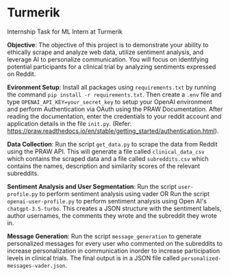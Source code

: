 # Turmerik
Internship Task for ML Intern at Turmerik

**Objective**: The objective of this project is to demonstrate your ability to ethically scrape and analyze web data, utilize sentiment analysis, and leverage AI to personalize communication. You will focus on identifying potential participants for a clinical trial by analyzing sentiments expressed on Reddit.

**Evironment Setup**: Install all packages using `requirements.txt` by running the command `pip install -r requirements.txt`. Then create a `.env` file and type `OPENAI_API_KEY=your_secret_key` to setup your OpenAI environment and perform Authentication via OAuth using the PRAW Documentation. After reading the documentation, enter the credentials to your reddit account and application details in the file `init.py`.
(Refer: https://praw.readthedocs.io/en/stable/getting_started/authentication.html).

**Data Collection**: Run the script `get_data.py` to scrape the data from Reddit using the PRAW API. This will generate a file called `clinical_data_csv` which contains the scraped data and a file called `subreddits.csv` which contains the names, description and similarity scores of the relevant subreddits.

**Sentiment Analysis and User Segmentation**: Run the script `user-profile.py` to perform sentiment analysis using vader OR Run the script `openai-user-profile.py` to perform sentiment analysis using Open AI's `chatgpt-3.5-turbo`. This creates a JSON structure with the sentiment labels, author usernames, the comments they wrote and the subreddit they wrote in.

**Message Generation**: Run the script `message_generation` to generate personalized messages for every user who commented on the subreddits to increase personalization in communication inorder to increase participation levels in clinical trials. The final output is in a JSON file called `personalized-messages-vader.json`.






